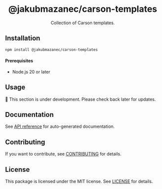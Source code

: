 <!-- header -->
<div align="center">

# @jakubmazanec/carson-templates

Collection of Carson templates.

</div>
<!-- header -->

## Installation

```sh
npm install @jakubmazanec/carson-templates
```

#### Prerequisites

- Node.js 20 or later

## Usage

🚧 This section is under development. Please check back later for updates.

## Documentation

See [API reference](./docs) for auto-generated documentation.

## Contributing

If you want to contribute, see [CONTRIBUTING](./CONTRIBUTING.md) for details.

## License

This package is licensed under the MIT license. See [LICENSE](./LICENSE.md) for details.
